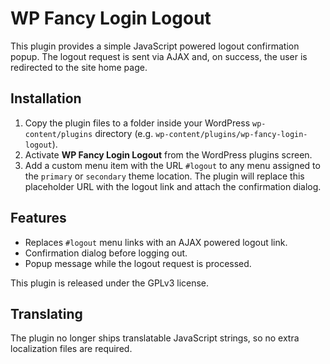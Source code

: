 # WP Fancy Login Logout

This plugin provides a simple JavaScript powered logout confirmation popup. The logout request is sent via AJAX and, on success, the user is redirected to the site home page.

## Installation

1. Copy the plugin files to a folder inside your WordPress `wp-content/plugins` directory (e.g. `wp-content/plugins/wp-fancy-login-logout`).
2. Activate **WP Fancy Login Logout** from the WordPress plugins screen.
3. Add a custom menu item with the URL `#logout` to any menu assigned to the `primary` or `secondary` theme location. The plugin will replace this placeholder URL with the logout link and attach the confirmation dialog.

## Features

- Replaces `#logout` menu links with an AJAX powered logout link.
- Confirmation dialog before logging out.
- Popup message while the logout request is processed.

This plugin is released under the GPLv3 license.

## Translating

The plugin no longer ships translatable JavaScript strings, so no extra
localization files are required.
